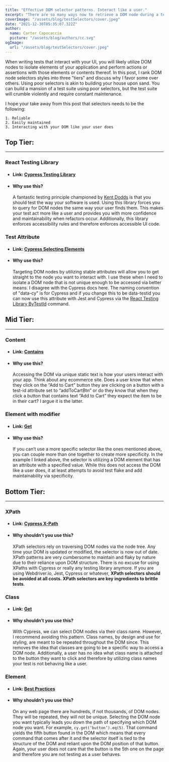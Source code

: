 ```yaml
---
title: "Effective DOM selector patterns. Interact like a user."
excerpt: "There are so many ways now to retrieve a DOM node during a test. In this article I rank a few of the more popular methods and provide my opinion as to which ones are viable solutions."
coverImage: "/assets/blog/testSelectors/cover.jpeg"
date: "2021-12-30T05:35:07.322Z"
author:
  name: Carter Capocaccia
  picture: "/assets/blog/authors/cc.svg"
ogImage:
  url: "/assets/blog/testSelectors/cover.jpeg"
---
```

  When writing tests that interact with your UI, you will likely utilize DOM nodes to isolate elements of your application and perform actions or assertions with those elements or contents thereof. In this post, I rank DOM node selectors styles into three "tiers" and discuss why I favor some over others. Using poor selectors is akin to building your house upon sand. You can build a mansion of a test suite using poor selectors, but the test suite will crumble violently and require constant maintenance.

  I hope your take away from this post that selectors needs to be the following:

    1. Reliable
    2. Easily maintained
    3. Interacting with your DOM like your user does
## **Top Tier:**
________________

### React Testing Library

- #### Link: [Cypress Testing Library]([https://testing-library.com/docs/cypress-testing-library/intro/](https://testing-library.com/docs/cypress-testing-library/intro/))

- #### Why use this?
  
    A fantastic testing principle championed by [Kent Dodds](https://kentcdodds.com/) is that you should test the way your software is used. Using this library forces you to query for DOM nodes the same way your user finds them. This makes your test act more like a user and provides you with more confidence and maintainability when refactors occur. Additionally, this library enforces accessibility rules and therefore enforces accessible UI code.

### Test Attribute

- #### Link: [Cypress Selecting Elements]([https://docs.cypress.io/guides/references/best-practices#Selecting-Elements](https://docs.cypress.io/guides/references/best-practices#Selecting-Elements))

- #### Why use this?

     Targeting DOM nodes by utilizing stable attributes will allow you to get straight to the node you want to interact with. I use these when I need to isolate a DOM node that is not unique enough to be accessed via better means. I disagree with the Cypress docs here. The naming convention of "data-cy" is for Cypress and if you change this to be data-testid you can now use this attribute with Jest and Cypress via the [React Testing Library ByTestId](https://testing-library.com/docs/queries/bytestid) command.

## **Mid Tier:**
________________

### Content

- #### Link: [Contains]([https://docs.cypress.io/api/commands/contains#Syntax](https://docs.cypress.io/api/commands/contains#Syntax))
  
- #### Why use this?
  
     Accessing the DOM via unique static text is how your users interact with your app. Think about any ecommerce site. Does a user know that when they click on the “Add to Cart” button they are clicking on a button with a test-id attribute set to “addToCartBtn” or do they know that when they click a button that contains text “Add to Cart” they expect the item to be in their cart? I argue it is the latter.

### Element with modifier

- #### Link: [Get]([https://docs.cypress.io/api/commands/get#Command-Log](https://docs.cypress.io/api/commands/get#Command-Log))

- #### Why use this?

    If you can’t use a more specific selector like the ones mentioned above, you can couple more than one together to create more specificity. In the example I linked above, the selector is utilizing a DOM element that has an attribute with a specified value. While this does not access the DOM like a user does, it at least attempts to avoid test flake and add maintainability via specificity.

## **Bottom Tier:**
________________

### XPath

- #### Link: [Cypress X-Path]([https://www.npmjs.com/package/cypress-xpath](https://www.npmjs.com/package/cypress-xpath))

- #### Why shouldn’t you use this?

    XPath selectors rely on traversing DOM nodes via the node tree. Any time your DOM is updated or modified, the selector is now out of date. XPath patterns are very cumbersome to maintain and flaky by nature due to their reliance upon DOM structure. There is no excuse for using XPaths with Cypress or really any testing library anymore. If you are using Webdriver.io, Jest, Cypress or whatever, **XPath selectors should be avoided at all costs. XPath selectors are key ingredients to brittle tests**.

### Class

- #### Link: [Get](https://docs.cypress.io/api/commands/get#Syntax)

- #### Why shouldn’t you use this?
  
   With Cypress, we can select DOM nodes via their class name. However, I recommend avoiding this pattern. Class names, by design and use for styling, are meant to be repeated throughout the DOM since. This removes the idea that classes are going to be a specific way to access a DOM node. Additionally, a user has no idea what class name is attached to the button they want to click and therefore by utilizing class names your test is not behaving like a user.

### Element

- ####  Link: [Best Practices]([https://docs.cypress.io/guides/references/best-practices#Selecting-Elements](https://docs.cypress.io/guides/references/best-practices#Selecting-Elements))

- #### Why shouldn’t you use this?

    On any web page there are hundreds, if not thousands, of DOM nodes. They will be repeated, they will not be unique. Selecting the DOM node you want typically leads you down the path of specifying which DOM node you want. For example, `cy.get(‘button’).eq(5)`. That command yields the fifth button found in the DOM which means that every command that comes after it and the selector itself is tied to the structure of the DOM and reliant upon the DOM position of that button. Again, your user does not care that the button is the 5th one on the page and therefore you are not testing as a user behaves.
